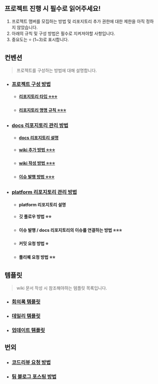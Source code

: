 ## 프로젝트 진행 시 필수로 읽어주세요!

1. 프로젝트 맴버를 모집하는 방법 및 리포지토리 추가 권한에 대한 제한을 아직 정하지 않았습니다.
2. 아래의 규칙 및 구성 방법은 필수로 지켜져야할 사항입니다.
3. 중요도는 :star: (1~3)로 표시합니다.

## 컨벤션

> 프로젝트를 구성하는 방법에 대해 설명합니다.

- ### [프로젝트 구성 방법](프로젝트-구성-방법)

  - #### [리포지토리 타입 :star::star::star:](프로젝트-구성-방법#1-리포지토리-타입)
  - #### [리포지토리 명명 규칙 :star::star::star:](프로젝트-구성-방법#2-리포지토리-명명-규칙)

- ### [docs 리포지토리 관리 방법](docs-리포지토리-관리-방법)
  - #### [docs 리포지토리 설명](docs-리포지토리-관리-방법#docs-리포지토리-설명)
  - #### [wiki 추가 방법 :star::star::star:](docs-리포지토리-관리-방법#wiki-추가-방법)
  - #### [wiki 작성 방법 :star::star::star:](docs-리포지토리-관리-방법#wiki-작성-방법)
  - #### [이슈 발행 방법 :star::star::star:](docs-리포지토리-관리-방법#이슈-발행-방법)

- ### [platform 리포지토리 관리 방법](platform-리포지토리-관리-방법)
  - #### platform 리포지토리 설명
  - #### 깃 플로우 방법 :star::star:
  - #### 이슈 발행 / docs 리포지토리의 이슈를 연결하는 방법 :star::star::star:
  - #### 커밋 요청 방법 :star:
  - #### 풀리퀘 요청 방법 :star::star:

## 템플릿

> wiki 문서 작성 시 참조해야하는 템플릿 목록입니다.

- ### [회의록 템플릿](회의록-템플릿)
- ### [데일리 템플릿](데일리-템플릿)
- ### [업데이트 템플릿](업데이트-템플릿)

## 번외

- ### [코드리뷰 요청 방법](코드리뷰-요청-방법)
- ### [팀 블로그 포스팅 방법](팀-블로그-포스팅-방법)
